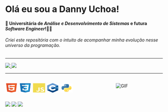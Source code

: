 # Olá eu sou a Danny Uchoa! 
#### :small_blue_diamond: Universitária de *Análise e Desenvolvimento de Sistemas* e futura *Software Engineer*!:woman_technologist:
###### Criei este repositória com o intuito de acompanhar minha evolução nesse universo da programação.

---

<div>
  <a href="https://github.com/YaraDanieleUchoa/github-readme-stats">
    <img height=180 src="https://github-readme-stats.vercel.app/api?username=YaraDanieleUchoa&show_icons=true&theme=vue-dark" />
    <img height=180 src="https://github-readme-stats.vercel.app/api/top-langs?username=YaraDanieleUchoa&layout=compact&langs_count=8&theme=vue-dark&card_width=320" />
  </a>
</div>

---

<div style="display: inline_block"><br>
  <img align="center" alt="HTML" height="30" width="40" src="https://raw.githubusercontent.com/devicons/devicon/master/icons/html5/html5-original.svg">
  <img align="center" alt="CSS" height="30" width="40" src="https://raw.githubusercontent.com/devicons/devicon/master/icons/css3/css3-original.svg">
  <img align="center" alt="Js" height="30" width="40" src="https://raw.githubusercontent.com/devicons/devicon/master/icons/javascript/javascript-plain.svg">
  <img align="center" alt="C++" height="30" width="40" src="https://raw.githubusercontent.com/devicons/devicon/master/icons/cplusplus/cplusplus-original.svg">
  <img align="center" alt="Python" height="30" width="40" src="https://raw.githubusercontent.com/devicons/devicon/master/icons/python/python-original.svg">
  <img align="right" alt="GIF" height="150" width="150" src="https://cdn.discordapp.com/attachments/468911384323817474/1142260467495075840/giphy.gif">
</div>


##

<div> 
    <a href="https://www.linkedin.com/in/yara-daniele-uchoa" target="_blank"><img src="https://img.shields.io/badge/-LinkedIn-%230077B5?style=for-the-badge&logo=linkedin&logoColor=white" target="_blank"></a>
  <a href = "mailto:yaradanieleuchoa@gmail.com"><img src="https://img.shields.io/badge/-Gmail-%23333?style=for-the-badge&logo=gmail&logoColor=white" target="_blank"></a>
  <a href="https://www.instagram.com/danny_uchoa/" target="_blank"><img src="https://img.shields.io/badge/-Instagram-%23E4405F?style=for-the-badge&logo=instagram&logoColor=white" target="_blank"></a>  

 
  
</div>


